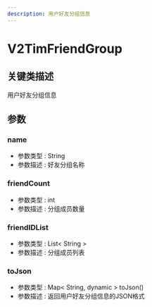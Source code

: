 ```yaml
---
description: 用户好友分组信息
---
```


# V2TimFriendGroup

## 关键类描述

用户好友分组信息

## 参数

### name

* 参数类型 : String
* 参数描述 : 好友分组名称

### friendCount

* 参数类型 : int
* 参数描述 : 分组成员数量

### friendIDList

* 参数类型 : List< String >
* 参数描述 : 分组成员列表

### toJson

* 参数类型 : Map< String, dynamic > toJson()
* 参数描述 : 返回用户好友分组信息的JSON格式
